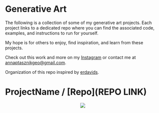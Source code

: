 # Generative Art

The following is a collection of some of my generative art projects. Each project links to a dedicated repo where you can find the associated code, examples, and instructions to run for yourself.

My hope is for others to enjoy, find inspiration, and learn from these projects.

Check out this work and more on my [Instagram](https://www.instagram.com/anna.ptasznik) or contact me at annaptasznikgeo@gmail.com.

Organization of this repo inspired by [erdavids](https://github.com/erdavids/Generative-Art).

# ProjectName / [Repo](REPO LINK)

<p align="center"><img src="EXAMPLE IMAGE SOURCE"></p>
